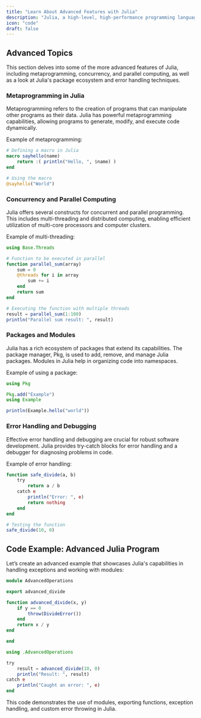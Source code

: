 ```yaml
---
title: "Learn About Advanced Features with Julia"
description: "Julia, a high-level, high-performance programming language, is designed for technical computing"
icon: "code"
draft: false
---
```


## Advanced Topics

This section delves into some of the more advanced features of Julia, including metaprogramming, concurrency, and parallel computing, as well as a look at Julia's package ecosystem and error handling techniques.

### Metaprogramming in Julia

Metaprogramming refers to the creation of programs that can manipulate other programs as their data. Julia has powerful metaprogramming capabilities, allowing programs to generate, modify, and execute code dynamically.

Example of metaprogramming:

```julia
# Defining a macro in Julia
macro sayhello(name)
    return :( println("Hello, ", $name) )
end

# Using the macro
@sayhello("World")
```

### Concurrency and Parallel Computing

Julia offers several constructs for concurrent and parallel programming. This includes multi-threading and distributed computing, enabling efficient utilization of multi-core processors and computer clusters.

Example of multi-threading:

```julia
using Base.Threads

# Function to be executed in parallel
function parallel_sum(array)
    sum = 0
    @threads for i in array
        sum += i
    end
    return sum
end

# Executing the function with multiple threads
result = parallel_sum(1:100)
println("Parallel sum result: ", result)
```

### Packages and Modules

Julia has a rich ecosystem of packages that extend its capabilities. The package manager, Pkg, is used to add, remove, and manage Julia packages. Modules in Julia help in organizing code into namespaces.

Example of using a package:

```julia
using Pkg

Pkg.add("Example")
using Example

println(Example.hello("world"))
```

### Error Handling and Debugging

Effective error handling and debugging are crucial for robust software development. Julia provides try-catch blocks for error handling and a debugger for diagnosing problems in code.

Example of error handling:

```julia
function safe_divide(a, b)
    try
        return a / b
    catch e
        println("Error: ", e)
        return nothing
    end
end

# Testing the function
safe_divide(10, 0)
```

## Code Example: Advanced Julia Program

Let’s create an advanced example that showcases Julia's capabilities in handling exceptions and working with modules:

```julia
module AdvancedOperations

export advanced_divide

function advanced_divide(x, y)
    if y == 0
        throw(DivideError())
    end
    return x / y
end

end

using .AdvancedOperations

try
    result = advanced_divide(10, 0)
    println("Result: ", result)
catch e
    println("Caught an error: ", e)
end
```

This code demonstrates the use of modules, exporting functions, exception handling, and custom error throwing in Julia.